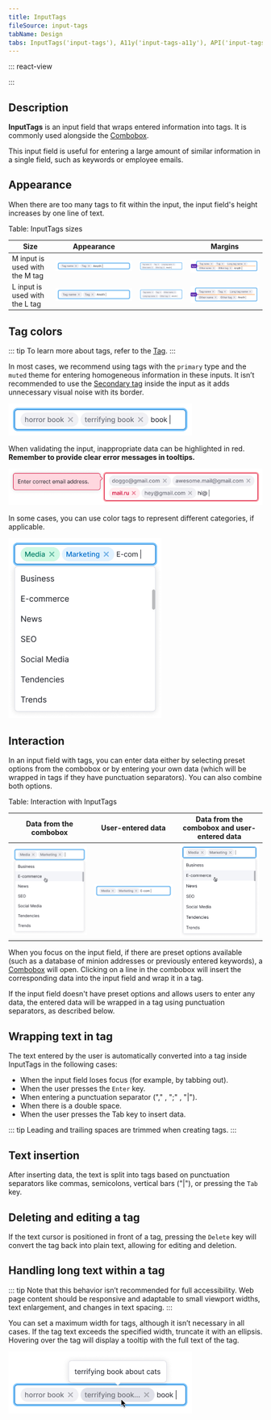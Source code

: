 ```yaml
---
title: InputTags
fileSource: input-tags
tabName: Design
tabs: InputTags('input-tags'), A11y('input-tags-a11y'), API('input-tags-api'), Example('input-tags-code'), Changelog('input-tags-changelog')
---
```


::: react-view

<script lang="tsx">
import React from 'react';
import InputTags from '@semcore/ui/input-tags';
import PlaygroundGeneration from '@components/PlaygroundGeneration';

import CheckM from '@semcore/ui/icon/Check/m';

const SIZES = ['m', 'l'];
const STATES = ['normal', 'invalid', 'valid'];

const Preview = (preview) => {
  const { bool, select, radio } = preview('InputTags');
  const { bool: boolTag, text: textTag } = preview('InputTags.Tag');

  const size = radio({
    key: 'size',
    defaultValue: 'm',
    label: 'Size',
    options: SIZES,
  });

  const state = select({
    key: 'state',
    defaultValue: 'normal',
    label: 'State',
    options: STATES.map((value) => ({
      name: value,
      value,
    })),
  });

  const disabled = bool({
    key: 'disabled',
    defaultValue: false,
    label: 'Disabled',
  });

  const readOnly = bool({
    key: 'readOnly',
    defaultValue: false,
    label: 'Read-only',
  });

  const tagText = textTag({
    key: 'tag',
    defaultValue: 'Tag 1',
    label: 'Text',
  });

  const circleTag = boolTag({
    key: 'circle',
    defaultValue: false,
    label: 'Circle',
  });

  const closeTag = boolTag({
    key: 'closable',
    defaultValue: false,
    label: 'Close',
  });

  const editableTag = boolTag({
    key: 'editable',
    defaultValue: false,
    label: 'Editable',
  });

  const beforeIconMap = {
    l: <CheckM />,
    m: <CheckM />,
  };

  const before = boolTag({
    key: 'before',
    defaultValue: false,
    label: 'Addon',
  });

  return (
    <InputTags size={size} state={state}>
      {tagText.length ? (
        <InputTags.Tag editable={editableTag}>
          {circleTag && <InputTags.Tag.Circle style={{ background: '#2595e4' }} />}
          {before && <InputTags.Tag.Addon>{beforeIconMap[size]}</InputTags.Tag.Addon>}
          <InputTags.Tag.Text>{tagText}</InputTags.Tag.Text>
          {closeTag && <InputTags.Tag.Close />}
        </InputTags.Tag>
      ) : null}
      <InputTags.Value disabled={disabled} readOnly={readOnly} />
    </InputTags>
  );
};

const App = PlaygroundGeneration(Preview);
</script>

:::

## Description

**InputTags** is an input field that wraps entered information into tags. It is commonly used alongside the [Combobox](/components/auto-suggest/).

This input field is useful for entering a large amount of similar information in a single field, such as keywords or employee emails.

## Appearance

When there are too many tags to fit within the input, the input field's height increases by one line of text.

Table: InputTags sizes

| Size     | Appearance      |                 | Margins        |
| -------- | --------------- | --------------- | -------------- |
| M input is used with the M tag | ![](static/m-size.png) | ![](static/m-size-2.png) | ![](static/m-paddings-2.png) |
| L input is used with the L tag | ![](static/l-size.png) | ![](static/l-size-2.png) | ![](static/l-paddings-2.png) |

## Tag colors

::: tip
To learn more about tags, refer to the [Tag](/components/tag).
:::

In most cases, we recommend using tags with the `primary` type and the `muted` theme for entering homogeneous information in these inputs. It isn’t recommended to use the [Secondary tag](/components/tag/) inside the input as it adds unnecessary visual noise with its border.

![](static/default-tag.png)

When validating the input, inappropriate data can be highlighted in red. **Remember to provide clear error messages in tooltips.**

![](static/validation.png)

In some cases, you can use color tags to represent different categories, if applicable.

![](static/color-tag.png)

## Interaction

In an input field with tags, you can enter data either by selecting preset options from the combobox or by entering your own data (which will be wrapped in tags if they have punctuation separators). You can also combine both options.

Table: Interaction with InputTags

| Data from the combobox    | User-entered data   | Data from the combobox and user-entered data    |
| ------------------------- | ------------------- | ------------------------ |
| ![](static/input-tag1.png) | ![](static/input-tag2.png) | ![](static/input-tag3.png) |

When you focus on the input field, if there are preset options available (such as a database of minion addresses or previously entered keywords), a [Combobox](/components/auto-suggest/) will open. Clicking on a line in the combobox will insert the corresponding data into the input field and wrap it in a tag.

If the input field doesn't have preset options and allows users to enter any data, the entered data will be wrapped in a tag using punctuation separators, as described below.

## Wrapping text in tag

The text entered by the user is automatically converted into a tag inside InputTags in the following cases:

- When the input field loses focus (for example, by tabbing out).
- When the user presses the `Enter` key.
- When entering a punctuation separator ("," , ";" , "|").
- When there is a double space.
- When the user presses the Tab key to insert data.

::: tip
Leading and trailing spaces are trimmed when creating tags.
:::

## Text insertion

After inserting data, the text is split into tags based on punctuation separators like commas, semicolons, vertical bars ("|"), or pressing the `Tab` key.

## Deleting and editing a tag

If the text cursor is positioned in front of a tag, pressing the `Delete` key will convert the tag back into plain text, allowing for editing and deletion.

## Handling long text within a tag

::: tip
Note that this behavior isn’t recommended for full accessibility. Web page content should be responsive and adaptable to small viewport widths, text enlargement, and changes in text spacing.
:::

You can set a maximum width for tags, although it isn’t necessary in all cases. If the tag text exceeds the specified width, truncate it with an ellipsis. Hovering over the tag will display a tooltip with the full text of the tag.

![](static/ellipsis.png)

